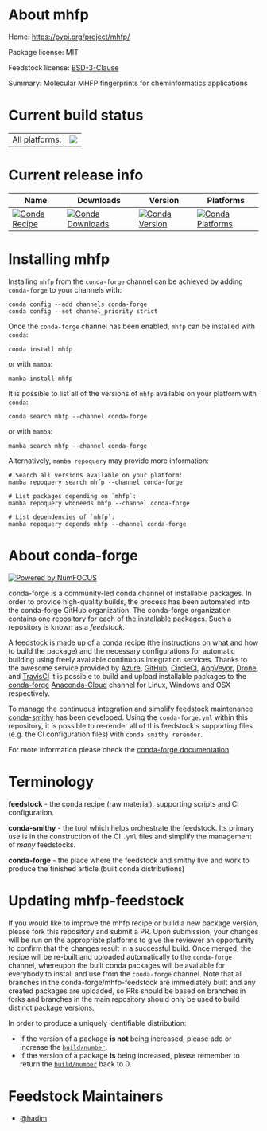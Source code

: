 About mhfp
==========

Home: https://pypi.org/project/mhfp/

Package license: MIT

Feedstock license: [BSD-3-Clause](https://github.com/conda-forge/mhfp-feedstock/blob/main/LICENSE.txt)

Summary: Molecular MHFP fingerprints for cheminformatics applications

Current build status
====================


<table><tr><td>All platforms:</td>
    <td>
      <a href="https://dev.azure.com/conda-forge/feedstock-builds/_build/latest?definitionId=9934&branchName=main">
        <img src="https://dev.azure.com/conda-forge/feedstock-builds/_apis/build/status/mhfp-feedstock?branchName=main">
      </a>
    </td>
  </tr>
</table>

Current release info
====================

| Name | Downloads | Version | Platforms |
| --- | --- | --- | --- |
| [![Conda Recipe](https://img.shields.io/badge/recipe-mhfp-green.svg)](https://anaconda.org/conda-forge/mhfp) | [![Conda Downloads](https://img.shields.io/conda/dn/conda-forge/mhfp.svg)](https://anaconda.org/conda-forge/mhfp) | [![Conda Version](https://img.shields.io/conda/vn/conda-forge/mhfp.svg)](https://anaconda.org/conda-forge/mhfp) | [![Conda Platforms](https://img.shields.io/conda/pn/conda-forge/mhfp.svg)](https://anaconda.org/conda-forge/mhfp) |

Installing mhfp
===============

Installing `mhfp` from the `conda-forge` channel can be achieved by adding `conda-forge` to your channels with:

```
conda config --add channels conda-forge
conda config --set channel_priority strict
```

Once the `conda-forge` channel has been enabled, `mhfp` can be installed with `conda`:

```
conda install mhfp
```

or with `mamba`:

```
mamba install mhfp
```

It is possible to list all of the versions of `mhfp` available on your platform with `conda`:

```
conda search mhfp --channel conda-forge
```

or with `mamba`:

```
mamba search mhfp --channel conda-forge
```

Alternatively, `mamba repoquery` may provide more information:

```
# Search all versions available on your platform:
mamba repoquery search mhfp --channel conda-forge

# List packages depending on `mhfp`:
mamba repoquery whoneeds mhfp --channel conda-forge

# List dependencies of `mhfp`:
mamba repoquery depends mhfp --channel conda-forge
```


About conda-forge
=================

[![Powered by
NumFOCUS](https://img.shields.io/badge/powered%20by-NumFOCUS-orange.svg?style=flat&colorA=E1523D&colorB=007D8A)](https://numfocus.org)

conda-forge is a community-led conda channel of installable packages.
In order to provide high-quality builds, the process has been automated into the
conda-forge GitHub organization. The conda-forge organization contains one repository
for each of the installable packages. Such a repository is known as a *feedstock*.

A feedstock is made up of a conda recipe (the instructions on what and how to build
the package) and the necessary configurations for automatic building using freely
available continuous integration services. Thanks to the awesome service provided by
[Azure](https://azure.microsoft.com/en-us/services/devops/), [GitHub](https://github.com/),
[CircleCI](https://circleci.com/), [AppVeyor](https://www.appveyor.com/),
[Drone](https://cloud.drone.io/welcome), and [TravisCI](https://travis-ci.com/)
it is possible to build and upload installable packages to the
[conda-forge](https://anaconda.org/conda-forge) [Anaconda-Cloud](https://anaconda.org/)
channel for Linux, Windows and OSX respectively.

To manage the continuous integration and simplify feedstock maintenance
[conda-smithy](https://github.com/conda-forge/conda-smithy) has been developed.
Using the ``conda-forge.yml`` within this repository, it is possible to re-render all of
this feedstock's supporting files (e.g. the CI configuration files) with ``conda smithy rerender``.

For more information please check the [conda-forge documentation](https://conda-forge.org/docs/).

Terminology
===========

**feedstock** - the conda recipe (raw material), supporting scripts and CI configuration.

**conda-smithy** - the tool which helps orchestrate the feedstock.
                   Its primary use is in the construction of the CI ``.yml`` files
                   and simplify the management of *many* feedstocks.

**conda-forge** - the place where the feedstock and smithy live and work to
                  produce the finished article (built conda distributions)


Updating mhfp-feedstock
=======================

If you would like to improve the mhfp recipe or build a new
package version, please fork this repository and submit a PR. Upon submission,
your changes will be run on the appropriate platforms to give the reviewer an
opportunity to confirm that the changes result in a successful build. Once
merged, the recipe will be re-built and uploaded automatically to the
`conda-forge` channel, whereupon the built conda packages will be available for
everybody to install and use from the `conda-forge` channel.
Note that all branches in the conda-forge/mhfp-feedstock are
immediately built and any created packages are uploaded, so PRs should be based
on branches in forks and branches in the main repository should only be used to
build distinct package versions.

In order to produce a uniquely identifiable distribution:
 * If the version of a package **is not** being increased, please add or increase
   the [``build/number``](https://docs.conda.io/projects/conda-build/en/latest/resources/define-metadata.html#build-number-and-string).
 * If the version of a package **is** being increased, please remember to return
   the [``build/number``](https://docs.conda.io/projects/conda-build/en/latest/resources/define-metadata.html#build-number-and-string)
   back to 0.

Feedstock Maintainers
=====================

* [@hadim](https://github.com/hadim/)

